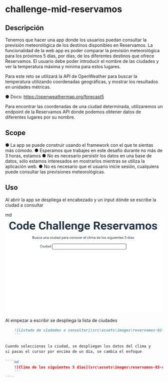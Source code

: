 # challenge-mid-reservamos

## Descripción

Tenemos que hacer una app donde los usuarios puedan consultar
la previsión meteorológica de los destinos disponibles en Reservamos.
La funcionalidad de la web app es poder comparar la previsión meteorológica para los próximos 5
días, por días, de los diferentes destinos que ofrece Reservamos. El usuario debe poder
introducir el nombre de las ciudades y ver la temperatura máxima y mínima para estos
lugares.

Para este reto se utilizará la API de OpenWeather para buscar la temperatura
utilizando coordenadas geográficas, y mostrar los resultados en unidades métricas.

● Docs: https://openweathermap.org/forecast5

Para encontrar las coordenadas de una ciudad determinada, utilizaremos un endpoint de la Reservamos
API donde podemos obtener datos de diferentes lugares por su nombre.

## Scope

● La app se puede construir usando el framework con el que te sientas más cómodo.
● Esperamos que trabajes en este desafío durante no más de 3 horas, estamos
● No es necesario persistir los datos en una base de datos, sólo estamos interesados en
mostrarlos mientras se utiliza la aplicación web.
● No es necesario que el usuario inicie sesión, cualquiera puede consultar las previsiones meteorológicas.

## Uso

Al abrir la app se despliega el encabezado y un input dónde se escribe la ciudad a consultar

md ![Página de inicio](src\assets\images\reservamos-01-inicio.png)

Al empezar a escribir se despliega la lista de ciudades

`````md
    ![Listado de ciudades a consultar](src\assets\images\reservamos-02-datos.png)
    ```

Cuando seleccionas la ciudad, se despliegan los datos del clima y
si pasas el cursor por encima de un día, se cambia el enfoque

````md
    ![Clima de los siguientes 5 días](src\assets\images\reservamos-03-resultado.png)
    ```
````
`````

```

```
